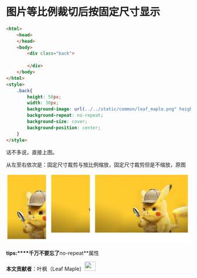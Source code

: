 # 图片等比例裁切后按固定尺寸显示

```html
<html>
	<head>
    </head>
    <body>
        <div class="back">
            
        </div>
    </body>
</html>
<style>
    .back{
        height: 50px;
        width: 30px;
        background-image: url(../../static/common/leaf_maple.png" height="25px);
        background-repeat: no-repeat;
        background-size: cover;
        background-position: center;
    }
</style>
```

话不多说，直接上图。

从左至右依次是：固定尺寸裁剪与按比例缩放，固定尺寸裁剪但是不缩放，原图

<img src="../../static/front-end/css02/1.png"/>

**tips:****千万不要忘了**no-repeat**属性

**本文贡献者**：叶枫（Leaf Maple）<img src="E:/githubProject/BugNotes/static/common/leaf_maple.png" height="25px" width="30px"/>

